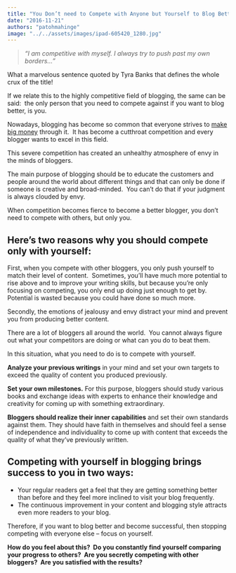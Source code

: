 ```yaml
---
title: "You Don’t need to Compete with Anyone but Yourself to Blog Better"
date: "2016-11-21"
authors: "patohmahinge"
image: "../../assets/images/ipad-605420_1280.jpg"
---
```


> _“I am competitive with myself. I always try to push past my own borders…”_

What a marvelous sentence quoted by Tyra Banks that defines the whole crux of the title!

If we relate this to the highly competitive field of blogging, the same can be said:  the only person that you need to compete against if you want to blog better, is you.

Nowadays, blogging has become so common that everyone strives to [make big money](https://mahinge.com/) through it.  It has become a cutthroat competition and every blogger wants to excel in this field.

This severe competition has created an unhealthy atmosphere of envy in the minds of bloggers.

The main purpose of blogging should be to educate the customers and people around the world about different things and that can only be done if someone is creative and broad-minded.  You can’t do that if your judgment is always clouded by envy.

When competition becomes fierce to become a better blogger, you don’t need to compete with others, but only you.

## **Here’s two reasons why you should compete only with yourself:**

First, when you compete with other bloggers, you only push yourself to match their level of content.  Sometimes, you’ll have much more potential to rise above and to improve your writing skills, but because you’re only focusing on competing, you only end up doing just enough to get by.   Potential is wasted because you could have done so much more.

Secondly, the emotions of jealousy and envy distract your mind and prevent you from producing better content.

There are a lot of bloggers all around the world.  You cannot always figure out what your competitors are doing or what can you do to beat them.

In this situation, what you need to do is to compete with yourself.

**Analyze your previous writings** in your mind and set your own targets to exceed the quality of content you produced previously.

**Set your own milestones.** For this purpose, bloggers should study various books and exchange ideas with experts to enhance their knowledge and creativity for coming up with something extraordinary.

**Bloggers should realize their inner capabilities** and set their own standards against them. They should have faith in themselves and should feel a sense of independence and individuality to come up with content that exceeds the quality of what they’ve previously written.

## **Competing with yourself in blogging brings success to you in two ways:**

- Your regular readers get a feel that they are getting something better than before and they feel more inclined to visit your blog frequently.
- The continuous improvement in your content and blogging style attracts even more readers to your blog.

Therefore, if you want to blog better and become successful, then stopping competing with everyone else – focus on yourself.

**How do you feel about this?  Do you constantly find yourself comparing your progress to others?  Are you secretly competing with other bloggers?  Are you satisfied with the results?**
